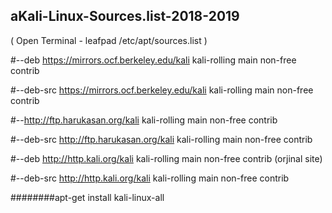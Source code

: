 ## aKali-Linux-Sources.list-2018-2019
( Open Terminal - leafpad /etc/apt/sources.list ) 

#--deb https://mirrors.ocf.berkeley.edu/kali kali-rolling main non-free contrib

#--deb-src https://mirrors.ocf.berkeley.edu/kali kali-rolling main non-free contrib

#--http://ftp.harukasan.org/kali kali-rolling main non-free contrib


#--deb-src http://ftp.harukasan.org/kali kali-rolling main non-free contrib

#--deb http://http.kali.org/kali kali-rolling main non-free contrib (orjinal site)

#--deb-src http://http.kali.org/kali kali-rolling main non-free contrib
 
 
 ########apt-get install kali-linux-all
